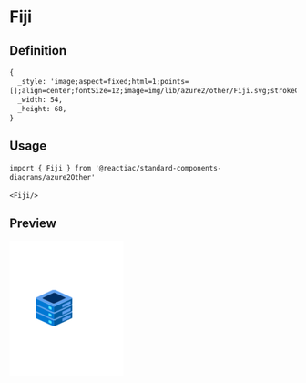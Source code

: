 # Fiji

## Definition

```
{
  _style: 'image;aspect=fixed;html=1;points=[];align=center;fontSize=12;image=img/lib/azure2/other/Fiji.svg;strokeColor=none;',
  _width: 54,
  _height: 68,
}
```

## Usage

```
import { Fiji } from '@reactiac/standard-components-diagrams/azure2Other'

<Fiji/>
```

## Preview

<img src="./fiji.png" width="200"/>
